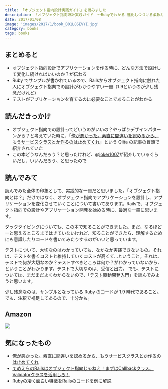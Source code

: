 ```yaml
---
title: 「オブジェクト指向設計実践ガイド」を読みました
description: 「オブジェクト指向設計実践ガイド　～Rubyでわかる 進化しつづける柔軟なアプリケーションの育て方」を読みました。Railsからオブジェクト指向に触れた人にオブジェクト指向での設計がわかりやすい一冊
date: 2017/01/08
image: 'images/2017/1/book_B01L8SEVYI.jpg'
category: books
tags: books
---
```


## まとめると

- オブジェクト指向設計でアプリケーションを作る時に、どんな方法で設計して変化し続ければいいのか？が伝わる
- Ruby でサンプルが書かれているので、Railsからオブジェクト指向に触れた人にオブジェクト指向での設計がわかりやすい一冊（1.9というのが少し残念だけれど）
- テストがアプリケーションを育てるのに必要なことであることがわかる

## 読んだきっかけ

- オブジェクト指向での設計ってどいうのがいいの？やっぱりデザインパターンから？と考えていた時に、「[俺が悪かった。素直に間違いを認めるから、もうサービスクラスとか作るのは止めてくれ](http://qiita.com/joker1007/items/25de535cd8bb2857a685)」という Qiita の記事の冒頭で紹介されていた
- この本どうなんだろう？と思ったけれど、[@joker1007](https://twitter.com/joker1007)が紹介しているぐらいだし、いいんだろう、と思ったので

## 読んでみて

読んでみた全体の印象として、実践的な一冊だと思いました。「オブジェクト指向とは？」だけではなく、オブジェクト指向でアプリケーションを設計し、アプリケーションを変化させていくことについて書いてあります。Railsで、オブジェクト指向での設計やアプリケーション開発を始める時に、最適な一冊に思います。

ダックタイピングについても、この本で知ることができました。まだ、なるほどーと思えるところまではきていないけれど、知ることができたら、理解するためにも意識したりコードを書いてみたりするのがいいと思っています。

テストについて、大切なのはわかっていても、なかなか実践できないもの。それは、テストを書くコストと維持していくコストが高くて...ということ。それは、テストで何が大切なのか？テストすべきところは何か？がわかっていないから、ということがわかります。テストで大切なのは、受信と出力。
でも、テストについては、まだまだよくわからないので、「[テスト駆動開発入門](https://www.amazon.co.jp/dp/4894717115)」を読んでみようと思います。

少し残念なのは、サンプルとなっている Ruby のコードが 1.9 時代であること。でも、注釈で補足してあるので、十分かも。

## Amazon

[![](http://images-jp.amazon.com/images/P/B01L8SEVYI.09.MAIN._SCLZZZZZZZ_.jpg)](https://www.amazon.co.jp/dp/B01L8SEVYI/)

## 気になったもの

- [俺が悪かった。素直に間違いを認めるから、もうサービスクラスとか作るのは止めてくれ](http://qiita.com/joker1007/items/25de535cd8bb2857a685)
- [てめえらのRailsはオブジェクト指向じゃねえ！まずはCallbackクラス、Validatorクラスを活用しろ！](http://qiita.com/joker1007/items/2a03500017766bdb0234)
- [Rubyの凄く面白い特徴をRailsのコードを例に解説](http://qiita.com/shinya_131/items/901b9c70642b1e1f9227)
